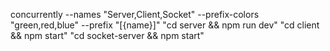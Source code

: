 concurrently --names "Server,Client,Socket" --prefix-colors "green,red,blue" --prefix "[{name}]" "cd server && npm run dev" "cd client && npm start" "cd socket-server && npm start"
